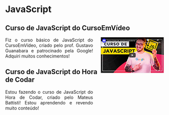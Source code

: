 # JavaScript

 ## Curso de JavaScript do CursoEmVídeo 
 <a href="https://www.youtube.com/watch?v=BXqUH86F-kA&list=PLntvgXM11X6pi7mW0O4ZmfUI1xDSIbmTm"><img src="thumb-js.png" align="right" alt="Thumbnail Curso JavaScript do Curso em Vídeo"></a>

<p style="text-align:justify; padding-right:225px ">Fiz o curso básico de JavaScript do CursoEmVídeo, criado pelo prof. Gustavo Guanabara e patrocinado pela Google! Adquiri muitos conhecimentos!</p>



## Curso de JavaScript do Hora de Codar

<p style="text-align:justify; padding-right:225px ">Estou fazendo o curso de JavaScript do Hora de Codar, criado pelo Mateus Battisti! Estou aprendendo e revendo muito conteúdo!</p>

